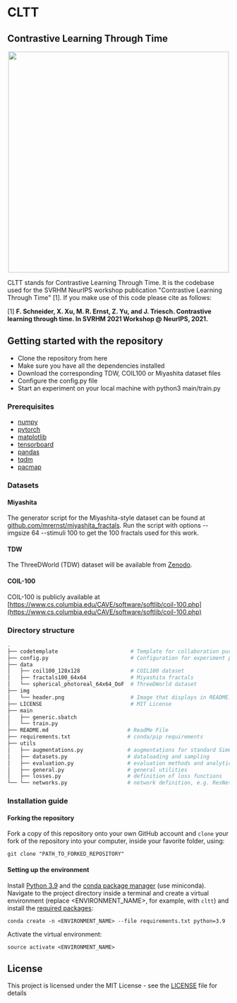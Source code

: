 # CLTT
## Contrastive Learning Through Time

<p align="center">
  <img src="https://github.com/trieschlab/cltt/blob/release/img/header.png" width="500">

CLTT stands for Contrastive Learning Through Time. It is the codebase used for the SVRHM NeurIPS workshop publication "Contrastive Learning Through Time" [1]. 
If you make use of this code please cite as follows:
 

[1] **F. Schneider, X. Xu, M. R. Ernst, Z. Yu, and J. Triesch. Contrastive learning through time. In SVRHM 2021 Workshop @ NeurIPS, 2021.**


## Getting started with the repository

* Clone the repository from here
* Make sure you have all the dependencies installed
* Download the corresponding TDW, COIL100 or Miyashita dataset files
* Configure the config.py file
* Start an experiment on your local machine with python3 main/train.py

### Prerequisites

* [numpy](http://www.numpy.org/)
* [pytorch](https://www.pytorch.org/)
* [matplotlib](https://matplotlib.org/)
* [tensorboard](https://tensorflow.org/)
* [pandas](https://pandas.pydata.org)
* [tqdm](https://pypi.org/project/tqdm/)
* [pacmap](https://pypi.org/project/pacmap/)

### Datasets

#### Miyashita
The generator script for the Miyashita-style dataset can be found at [github.com/mrernst/miyashita_fractals](https://github.com/mrernst/miyashita_fractals). Run the script with options --imgsize 64 --stimuli 100 to get the 100 fractals used for this work.

#### TDW
The ThreeDWorld (TDW) dataset will be available from [Zenodo](https://doi.org/10.5281/zenodo.5776080).

#### COIL-100
COIL-100 is publicly available at [https://www.cs.columbia.edu/CAVE/software/softlib/coil-100.php](https://www.cs.columbia.edu/CAVE/software/softlib/coil-100.php)

### Directory structure

```bash
.
├── codetemplate                       # Template for collaboration purposes
├── config.py                          # Configuration for experiment parameters
├── data                          
│   ├── coil100_128x128                # COIL100 dataset
│   ├── fractals100_64x64              # Miyashita fractals
│   └── spherical_photoreal_64x64_DoF  # ThreeDWorld dataset
├── img
│   └── header.png  				   # Image that displays in README.md
├── LICENSE                            # MIT License
├── main
│   ├── generic.sbatch
│   └── train.py             		                 		    
├── README.md                         # ReadMe File
├── requirements.txt                  # conda/pip requirements
├── utils
│   ├── augmentations.py           	  # augmentations for standard SimCLR
│   ├── datasets.py             	  # dataloading and sampling
│   ├── evaluation.py             	  # evaluation methods and analytics
│   ├── general.py					  # general utilities
│   ├── losses.py					  # definition of loss functions
└── └── networks.py					  # network definition, e.g. ResNet

```

### Installation guide

#### Forking the repository

Fork a copy of this repository onto your own GitHub account and `clone` your fork of the repository into your computer, inside your favorite folder, using:

`git clone "PATH_TO_FORKED_REPOSITORY"`

#### Setting up the environment

Install [Python 3.9](https://www.python.org/downloads/release/python-395/) and the [conda package manager](https://conda.io/miniconda.html) (use miniconda). Navigate to the project directory inside a terminal and create a virtual environment (replace <ENVIRONMENT_NAME>, for example, with `cltt`) and install the [required packages](requirements.txt):

`conda create -n <ENVIRONMENT_NAME> --file requirements.txt python=3.9`

Activate the virtual environment:

`source activate <ENVIRONMENT_NAME>`


## License

This project is licensed under the MIT License - see the [LICENSE](LICENSE) file for details